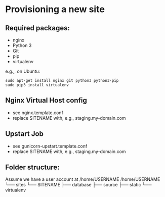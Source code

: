 Provisioning a new site
=======================
## Required packages:
* nginx
* Python 3
* Git
* pip
* virtualenv

e.g.,, on Ubuntu:

	sudo apt-get install nginx git python3 python3-pip
	sudo pip3 install virtualenv
	
## Nginx Virtual Host config

* see nginx.template.conf
* replace SITENAME with, e.g., staging.my-domain.com

## Upstart Job
* see gunicorn-upstart.template.conf
* replace SITENAME with, e.g., staging.my-domain.com

## Folder structure:
Assume we have a user account at /home/USERNAME
/home/USERNAME
└── sites
	└── SITENAME
	├── database
	├── source
	├── static
	└── virtualenv